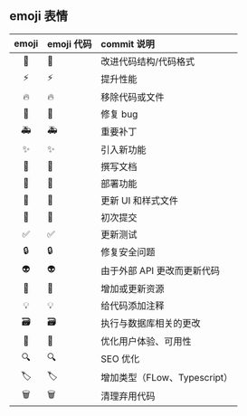 ## emoji 表情

| emoji | emoji 代码          | commit 说明                  |
| :---: | :------------------ | :--------------------------- |
|  🎨   | :art:               | 改进代码结构/代码格式        |
|  ⚡️  | :zap:               | 提升性能                     |
|  🔥   | :fire:              | 移除代码或文件               |
|  🐛   | :bug:               | 修复 bug                     |
|  🚑   | :ambulance:         | 重要补丁                     |
|  ✨   | :sparkles:          | 引入新功能                   |
|  📝   | :memo:              | 撰写文档                     |
|  🚀   | :rocket:            | 部署功能                     |
|  💄   | :lipstick:          | 更新 UI 和样式文件           |
|  🎉   | :tada:              | 初次提交                     |
|  ✅   | :white_check_mark:  | 更新测试                     |
|  🔒   | :lock:              | 修复安全问题                 |
|  👽   | :alien:             | 由于外部 API 更改而更新代码  |
|  🍱   | :bento:             | 增加或更新资源               |
|  💡   | :bulb:              | 给代码添加注释               |
|   🗃   | :card_file_box:     | 执行与数据库相关的更改       |
|  🚸   | :children_crossing: | 优化用户体验、可用性         |
|  🔍   | :mag:               | SEO 优化                     |
|  🏷️   | :label:             | 增加类型（FLow、Typescript） |
|   🗑   | :wastebasket:       | 清理弃用代码                 |
